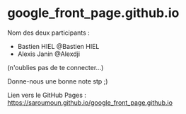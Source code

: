 # google_front_page.github.io

Nom des deux participants : 
- Bastien HIEL @Bastien HIEL
- Alexis Janin @Alexdji

(n'oublies pas de te connecter...)

Donne-nous une bonne note stp ;)

Lien vers le GitHub Pages : https://saroumoun.github.io/google_front_page.github.io